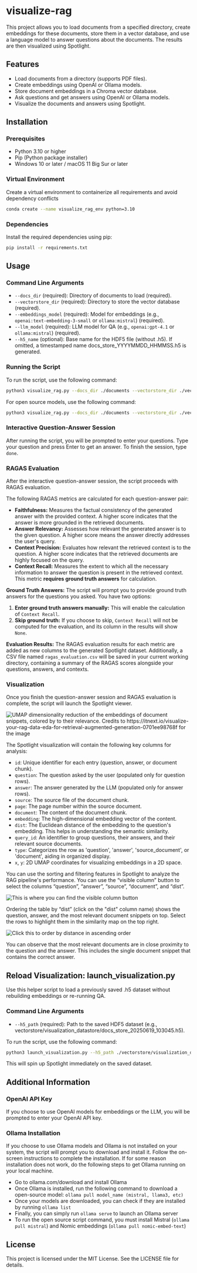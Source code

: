 # visualize-rag

This project allows you to load documents from a specified directory, create embeddings for these documents, store them in a vector database, and use a language model to answer questions about the documents. The results are then visualized using Spotlight.

## Features

- Load documents from a directory (supports PDF files).
- Create embeddings using OpenAI or Ollama models.
- Store document embeddings in a Chroma vector database.
- Ask questions and get answers using OpenAI or Ollama models.
- Visualize the documents and answers using Spotlight.

## Installation

### Prerequisites

- Python 3.10 or higher
- Pip (Python package installer)
- Windows 10 or later / macOS 11 Big Sur or later

### Virtual Environment

Create a virtual environment to containerize all requirements and avoid dependency conflicts

```sh
conda create --name visualize_rag_env python=3.10
```

### Dependencies

Install the required dependencies using pip:

```sh
pip install -r requirements.txt
```

## Usage

### Command Line Arguments

- `--docs_dir` (required): Directory of documents to load (required).
- `--vectorstore_dir` (required): Directory to store the vector database (required).
- `--embeddings_model` (required): Model for embeddings (e.g., `openai:text-embedding-3-small` or `ollama:mistral`) (required).
- `--llm_model` (required): LLM model for QA (e.g., `openai:gpt-4.1` or `ollama:mistral`) (required).
- `--h5_name` (optional): Base name for the HDF5 file (without .h5). If omitted, a timestamped name docs_store_YYYYMMDD_HHMMSS.h5 is generated.

### Running the Script

To run the script, use the following command:

```sh
python3 visualize_rag.py --docs_dir ./documents --vectorstore_dir ./vectorstore --embeddings_model openai:text-embedding-3-small --llm_model openai:gpt-4.1 --h5_name visualization_experiment_with_doc_1
```

For open source models, use the following command:

```sh
python3 visualize_rag.py --docs_dir ./documents --vectorstore_dir ./vectorstore --embeddings_model ollama:mistral --llm_model ollama:mistral --h5_name visualization_experiment_with_doc_1
```

### Interactive Question-Answer Session

After running the script, you will be prompted to enter your questions. Type your question and press Enter to get an answer. To finish the session, type `done`.

### RAGAS Evaluation

After the interactive question-answer session, the script proceeds with RAGAS evaluation.

The following RAGAS metrics are calculated for each question-answer pair:

-   **Faithfulness:** Measures the factual consistency of the generated answer with the provided context. A higher score indicates that the answer is more grounded in the retrieved documents.
-   **Answer Relevancy:** Assesses how relevant the generated answer is to the given question. A higher score means the answer directly addresses the user's query.
-   **Context Precision:** Evaluates how relevant the retrieved context is to the question. A higher score indicates that the retrieved documents are highly focused on the query.
-   **Context Recall:** Measures the extent to which all the necessary information to answer the question is present in the retrieved context. This metric **requires ground truth answers** for calculation.

**Ground Truth Answers:**
The script will prompt you to provide ground truth answers for the questions you asked. You have two options:
1.  **Enter ground truth answers manually:** This will enable the calculation of `Context Recall`.
2.  **Skip ground truth:** If you choose to skip, `Context Recall` will not be computed for the evaluation, and its column in the results will show `None`.

**Evaluation Results:**
The RAGAS evaluation results for each metric are added as new columns to the generated Spotlight dataset. Additionally, a CSV file named `ragas_evaluation.csv` will be saved in your current working directory, containing a summary of the RAGAS scores alongside your questions, answers, and contexts.

### Visualization

Once you finish the question-answer session and RAGAS evaluation is complete, the script will launch the Spotlight viewer.

![UMAP dimensionality reduction of the embeddings of document snippets, colored by to their relevance. Credits to https://itnext.io/visualize-your-rag-data-eda-for-retrieval-augmented-generation-0701ee98768f for the image](imgs/umap_viz.png)

The Spotlight visualization will contain the following key columns for analysis:

-   `id`: Unique identifier for each entry (question, answer, or document chunk).
-   `question`: The question asked by the user (populated only for question rows).
-   `answer`: The answer generated by the LLM (populated only for answer rows).
-   `source`: The source file of the document chunk.
-   `page`: The page number within the source document.
-   `document`: The content of the document chunk.
-   `embedding`: The high-dimensional embedding vector of the content.
-   `dist`: The Euclidean distance of the embedding to the question's embedding. This helps in understanding the semantic similarity.
-   `query_id`: An identifier to group questions, their answers, and their relevant source documents.
-   `type`: Categorizes the row as 'question', 'answer', 'source_document', or 'document', aiding in organized display.
-   `x`, `y`: 2D UMAP coordinates for visualizing embeddings in a 2D space.

You can use the sorting and filtering features in Spotlight to analyze the RAG pipeline's performance. You can use the “visible column” button to select the columns “question”, “answer”, “source”, “document”, and “dist”. 

![This is where you can find the visible column button](imgs/visible_button.png)

Ordering the table by “dist” (click on the "dist" column name) shows the question, answer, and the most relevant document snippets on top. Select the rows to highlight them in the similarity map on the top right.

![Click this to order by distance in ascending order](imgs/dist_order.png)

You can observe that the most relevant documents are in close proximity to the question and the answer. This includes the single document snippet that contains the correct answer.

## Reload Visualization: launch_visualization.py
Use this helper script to load a previously saved .h5 dataset without rebuilding embeddings or re-running QA.

### Command Line Arguments
- `--h5_path` (required): Path to the saved HDF5 dataset (e.g., vectorstore/visualization_datastore/docs_store_20250619_103045.h5).

To run the script, use the following command:
```sh
python3 launch_visualization.py --h5_path ./vectorstore/visualization_datastore/my_docs_snapshot.h5
```
This will spin up Spotlight immediately on the saved dataset.

## Additional Information

### OpenAI API Key

If you choose to use OpenAI models for embeddings or the LLM, you will be prompted to enter your OpenAI API key.

### Ollama Installation

If you choose to use Ollama models and Ollama is not installed on your system, the script will prompt you to download and install it. Follow the on-screen instructions to complete the installation. If for some reason installation does not work, do the following steps to get Ollama running on your local machine.

- Go to ollama.com/download and install Ollama
- Once Ollama is installed, run the following command to download a open-source model: `ollama pull model_name (mistral, llama3, etc)`
- Once your models are downloaded, you can check if they are installed by running `ollama list`
- Finally, you can simply run `ollama serve` to launch an Ollama server
- To run the open source script command, you must install Mistral (`ollama pull mistral`) and Nomic embeddings (`ollama pull nomic-embed-text`)

## License

This project is licensed under the MIT License. See the LICENSE file for details.
